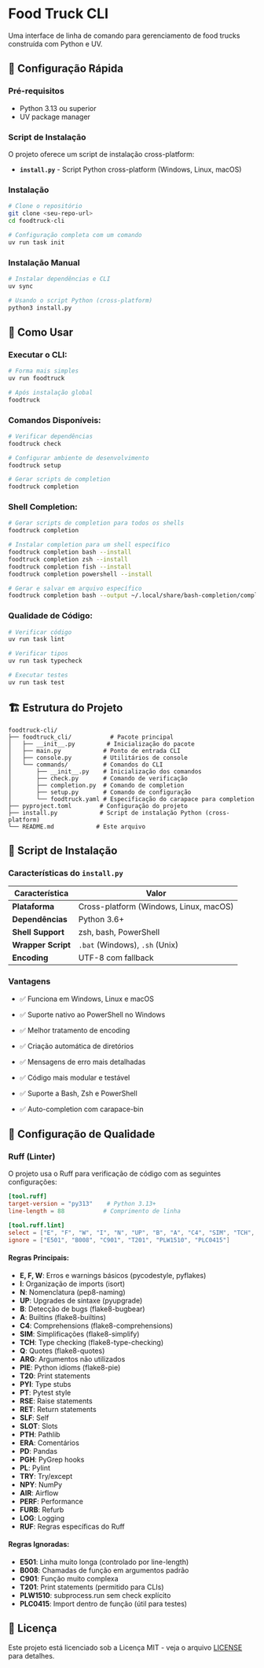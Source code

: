 # Food Truck CLI

Uma interface de linha de comando para gerenciamento de food trucks construída com Python e UV.

## 🚀 Configuração Rápida

### Pré-requisitos
- Python 3.13 ou superior
- UV package manager

### Script de Instalação

O projeto oferece um script de instalação cross-platform:

- **`install.py`** - Script Python cross-platform (Windows, Linux, macOS)

### Instalação
```bash
# Clone o repositório
git clone <seu-repo-url>
cd foodtruck-cli

# Configuração completa com um comando
uv run task init
```

### Instalação Manual
```bash
# Instalar dependências e CLI
uv sync

# Usando o script Python (cross-platform)
python3 install.py
```

## 📖 Como Usar

### Executar o CLI:
```bash
# Forma mais simples
uv run foodtruck

# Após instalação global
foodtruck
```

### Comandos Disponíveis:
```bash
# Verificar dependências
foodtruck check

# Configurar ambiente de desenvolvimento
foodtruck setup

# Gerar scripts de completion
foodtruck completion
```



### Shell Completion:
```bash
# Gerar scripts de completion para todos os shells
foodtruck completion

# Instalar completion para um shell específico
foodtruck completion bash --install
foodtruck completion zsh --install
foodtruck completion fish --install
foodtruck completion powershell --install

# Gerar e salvar em arquivo específico
foodtruck completion bash --output ~/.local/share/bash-completion/completions/foodtruck
```

### Qualidade de Código:
```bash
# Verificar código
uv run task lint

# Verificar tipos
uv run task typecheck

# Executar testes
uv run task test
```

## 🏗️ Estrutura do Projeto

```
foodtruck-cli/
├── foodtruck_cli/           # Pacote principal
│   ├── __init__.py         # Inicialização do pacote
│   ├── main.py            # Ponto de entrada CLI
│   ├── console.py         # Utilitários de console
│   └── commands/          # Comandos do CLI
│       ├── __init__.py    # Inicialização dos comandos
│       ├── check.py       # Comando de verificação
│       ├── completion.py  # Comando de completion
│       ├── setup.py       # Comando de configuração
│       └── foodtruck.yaml # Especificação do carapace para completion
├── pyproject.toml        # Configuração do projeto
├── install.py            # Script de instalação Python (cross-platform)
└── README.md            # Este arquivo
```

## 🔧 Script de Instalação

### Características do `install.py`

| Característica | Valor |
|----------------|-------|
| **Plataforma** | Cross-platform (Windows, Linux, macOS) |
| **Dependências** | Python 3.6+ |
| **Shell Support** | zsh, bash, PowerShell |
| **Wrapper Script** | `.bat` (Windows), `.sh` (Unix) |
| **Encoding** | UTF-8 com fallback |

### Vantagens

- ✅ Funciona em Windows, Linux e macOS
- ✅ Suporte nativo ao PowerShell no Windows
- ✅ Melhor tratamento de encoding
- ✅ Criação automática de diretórios
- ✅ Mensagens de erro mais detalhadas
- ✅ Código mais modular e testável

- ✅ Suporte a Bash, Zsh e PowerShell
- ✅ Auto-completion com carapace-bin

## 🔧 Configuração de Qualidade

### Ruff (Linter)
O projeto usa o Ruff para verificação de código com as seguintes configurações:

```toml
[tool.ruff]
target-version = "py313"    # Python 3.13+
line-length = 88           # Comprimento de linha

[tool.ruff.lint]
select = ["E", "F", "W", "I", "N", "UP", "B", "A", "C4", "SIM", "TCH", "Q", "ARG", "PIE", "T20", "PYI", "PT", "RSE", "RET", "SLF", "SLOT", "PTH", "ERA", "PD", "PGH", "PL", "TRY", "NPY", "AIR", "PERF", "FURB", "LOG", "RUF"]
ignore = ["E501", "B008", "C901", "T201", "PLW1510", "PLC0415"]
```

#### Regras Principais:
- **E, F, W**: Erros e warnings básicos (pycodestyle, pyflakes)
- **I**: Organização de imports (isort)
- **N**: Nomenclatura (pep8-naming)
- **UP**: Upgrades de sintaxe (pyupgrade)
- **B**: Detecção de bugs (flake8-bugbear)
- **A**: Builtins (flake8-builtins)
- **C4**: Comprehensions (flake8-comprehensions)
- **SIM**: Simplificações (flake8-simplify)
- **TCH**: Type checking (flake8-type-checking)
- **Q**: Quotes (flake8-quotes)
- **ARG**: Argumentos não utilizados
- **PIE**: Python idioms (flake8-pie)
- **T20**: Print statements
- **PYI**: Type stubs
- **PT**: Pytest style
- **RSE**: Raise statements
- **RET**: Return statements
- **SLF**: Self
- **SLOT**: Slots
- **PTH**: Pathlib
- **ERA**: Comentários
- **PD**: Pandas
- **PGH**: PyGrep hooks
- **PL**: Pylint
- **TRY**: Try/except
- **NPY**: NumPy
- **AIR**: Airflow
- **PERF**: Performance
- **FURB**: Refurb
- **LOG**: Logging
- **RUF**: Regras específicas do Ruff

#### Regras Ignoradas:
- **E501**: Linha muito longa (controlado por line-length)
- **B008**: Chamadas de função em argumentos padrão
- **C901**: Função muito complexa
- **T201**: Print statements (permitido para CLIs)
- **PLW1510**: subprocess.run sem check explícito
- **PLC0415**: Import dentro de função (útil para testes)

## 📝 Licença

Este projeto está licenciado sob a Licença MIT - veja o arquivo [LICENSE](LICENSE) para detalhes.
